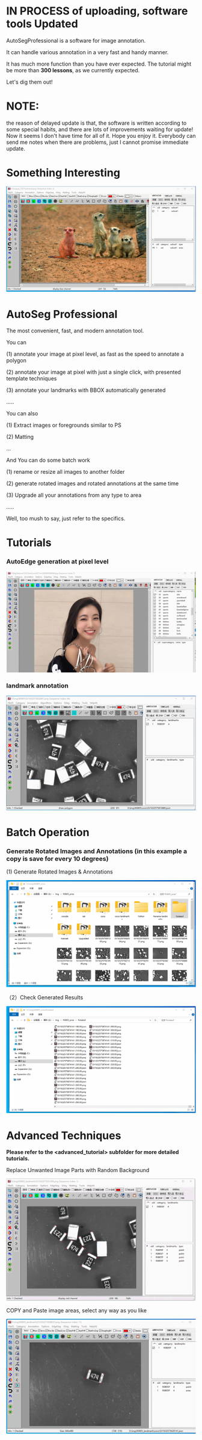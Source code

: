 # IN PROCESS of uploading, software tools Updated


AutoSegProfessional is a software for image annotation.

It can handle various annotation in a very fast and handy manner.

It has much more function than you have ever expected. The tutorial might be more than **300 lessons**, as we  currently expected.

Let's dig them out!

# NOTE:
  the reason of delayed update is that, the software is written according to some special habits, 
  and there are lots of improvements waiting for update!
  Now it seems I don't have time for all of it.
  Hope you enjoy it. Everybody can send me notes when there are problems, just I cannot promise immediate update.
  

# Something Interesting



![](./advanced_tutorial/406_copy_matting_objects_to_anywhere_like_professinal_ps.gif)



# AutoSeg Professional

The most convenient, fast, and modern annotation tool.

You can 

(1) annotate your image at pixel level, as fast as the speed to annotate a polygon

(2) annotate your image at pixel with just a single click, with presented template techniques

(3) annotate your landmarks with BBOX automatically generated

.....

You can also

(1) Extract images or foregrounds similar to PS

(2) Matting 

...

And You can do some batch work

(1) rename or resize all images to another folder

(2) generate rotated images and rotated annotations at the same time

(3) Upgrade all your annotations from any type to area

.....

Well, too mush to say, just refer to the specifics.



# Tutorials



### AutoEdge generation at pixel level



![](./tutorial_AutoEdge_AutoSeg/auto_edge_adjustments_at_pixel_level.gif)





### landmark annotation





![](./tutorial_Landmark/311_final_landmark_annotation_process.gif)



# Batch Operation

### Generate Rotated Images and Annotations (in this example a copy is save for every 10 degrees)



(1) Generate Rotated Images & Annotations

![](./tutorial_BatchConversionAnd/tools_batch_Generate_Rotated_Images_and_Annotations_01.gif)



（2）Check Generated Results

![](./tutorial_BatchConversionAnd/tools_batch_Generate_Rotated_Images_and_Annotations_02.gif)



# Advanced Techniques



**Please refer to the <advanced_tutorial> subfolder for more detailed tutorials.**

Replace Unwanted Image Parts with Random Background

![](./advanced_tutorial/401_replace_unwanted_area_with_radom_background_01.gif)



COPY and Paste image areas, select any way as you like

![](./advanced_tutorial/405_copy_polygon_rect_etc_selected_area_and_pasting.gif)

